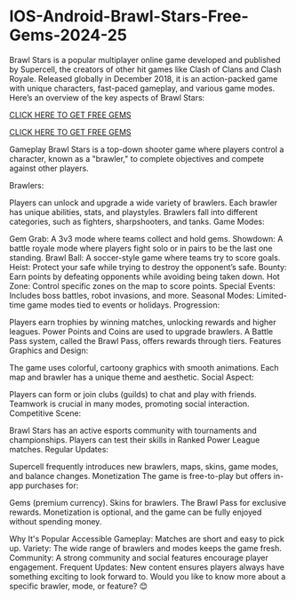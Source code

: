 # IOS-Android-Brawl-Stars-Free-Gems-2024-25

Brawl Stars is a popular multiplayer online game developed and published by Supercell, the creators of other hit games like Clash of Clans and Clash Royale. Released globally in December 2018, it is an action-packed game with unique characters, fast-paced gameplay, and various game modes. Here’s an overview of the key aspects of Brawl Stars:

<p><a href="https://allresources.xyz/brawlstars.html/">CLICK HERE TO GET FREE GEMS</a></p>

<p><a href="https://allresources.xyz/brawlstars.html/">CLICK HERE TO GET FREE GEMS</a></p>

Gameplay
Brawl Stars is a top-down shooter game where players control a character, known as a "brawler," to complete objectives and compete against other players.

Brawlers:

Players can unlock and upgrade a wide variety of brawlers.
Each brawler has unique abilities, stats, and playstyles.
Brawlers fall into different categories, such as fighters, sharpshooters, and tanks.
Game Modes:

Gem Grab: A 3v3 mode where teams collect and hold gems.
Showdown: A battle royale mode where players fight solo or in pairs to be the last one standing.
Brawl Ball: A soccer-style game where teams try to score goals.
Heist: Protect your safe while trying to destroy the opponent’s safe.
Bounty: Earn points by defeating opponents while avoiding being taken down.
Hot Zone: Control specific zones on the map to score points.
Special Events: Includes boss battles, robot invasions, and more.
Seasonal Modes: Limited-time game modes tied to events or holidays.
Progression:

Players earn trophies by winning matches, unlocking rewards and higher leagues.
Power Points and Coins are used to upgrade brawlers.
A Battle Pass system, called the Brawl Pass, offers rewards through tiers.
Features
Graphics and Design:

The game uses colorful, cartoony graphics with smooth animations.
Each map and brawler has a unique theme and aesthetic.
Social Aspect:

Players can form or join clubs (guilds) to chat and play with friends.
Teamwork is crucial in many modes, promoting social interaction.
Competitive Scene:

Brawl Stars has an active esports community with tournaments and championships.
Players can test their skills in Ranked Power League matches.
Regular Updates:

Supercell frequently introduces new brawlers, maps, skins, game modes, and balance changes.
Monetization
The game is free-to-play but offers in-app purchases for:

Gems (premium currency).
Skins for brawlers.
The Brawl Pass for exclusive rewards.
Monetization is optional, and the game can be fully enjoyed without spending money.

Why It's Popular
Accessible Gameplay: Matches are short and easy to pick up.
Variety: The wide range of brawlers and modes keeps the game fresh.
Community: A strong community and social features encourage player engagement.
Frequent Updates: New content ensures players always have something exciting to look forward to.
Would you like to know more about a specific brawler, mode, or feature? 😊

